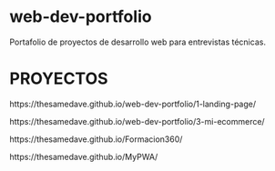 # web-dev-portfolio
Portafolio de proyectos de desarrollo web para entrevistas técnicas.

# PROYECTOS
<p> https://thesamedave.github.io/web-dev-portfolio/1-landing-page/ </p>
<p> https://thesamedave.github.io/web-dev-portfolio/3-mi-ecommerce/ </p>
<p> https://thesamedave.github.io/Formacion360/ </p>
<p> https://thesamedave.github.io/MyPWA/ </p>

